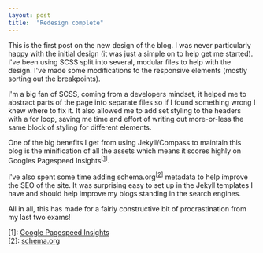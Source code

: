 ```yaml
---
layout: post
title:  "Redesign complete"
---
```

This is the first post on the new design of the blog. I was never particularly happy with the initial design (it was just a simple on to help get me started). I've been using SCSS split into several, modular files to help with the design. I've made some modifications to the responsive elements (mostly sorting out the breakpoints).

I'm a big fan of SCSS, coming from a developers mindset, it helped me to abstract parts of the page into separate files so if I found something wrong I knew where to fix it. It also allowed me to add set styling to the headers with a for loop, saving me time and effort of writing out more-or-less the same block of styling for different elements.

One of the big benefits I get from using Jekyll/Compass to maintain this blog is the minification of all the assets which means it scores highly on Googles Pagespeed Insights<sup>[[1][pagespeed]]</sup>.

I've also spent some time adding schema.org<sup>[[2][schema.org]]</sup> metadata to help improve the SEO of the site. It was surprising easy to set up in the Jekyll templates I have and should help improve my blogs standing in the search engines.

All in all, this has made for a fairly constructive bit of procrastination from my last two exams!

\[1]: [Google Pagespeed Insights][pagespeed]<br>
\[2]: [schema.org][schema.org]

[pagespeed]: https://developers.google.com/speed/pagespeed/insights/?utm_source=analytics&tab=desktop&url=http%3A%2F%2Fmattlicense.co.uk%2Fblog%2F
[schema.org]: http://schema.org